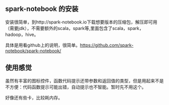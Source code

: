 ## spark-notebook 的安装
安装很简单，到http://spark-notebook.io下载想要版本的压缩包，解压即可用（需要jdk），不需要额外的scala，spark等,里面包含了scala，spark，hadoop，hive。

具体是用看github上的说明，很简单。https://github.com/spark-notebook/spark-notebook/

## 使用感觉
虽然有丰富的图标控件，函数代码提示还带参数和返回值的类型，但是用起来不是不方便：代码函数提示可能出错，自动提示也不智能。暂时先不用这个。

好像还有些卡，比较耗内存。
















